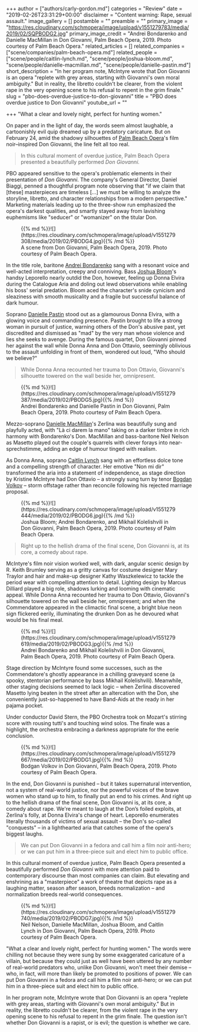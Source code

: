 +++
author = ["authors/carly-gordon.md"]
categories = "Review"
date = "2019-02-26T23:31:29+00:00"
disclaimer = "Content warning: Rape, sexual assault."
image_gallery = []
postamble = ""
preamble = ""
primary_image = "https://res.cloudinary.com/schmopera/image/upload/v1551279783/media/2019/02/SQPBODG2.jpg"
primary_image_credit = "Andrei Bondarenko and Danielle MacMillan in Don Giovanni, Palm Beach Opera, 2019. Photo courtesy of Palm Beach Opera."
related_articles = []
related_companies = ["scene/companies/palm-beach-opera.md"]
related_people = ["scene/people/caitlin-lynch.md", "scene/people/joshua-bloom.md", "scene/people/danielle-macmillan.md", "scene/people/danielle-pastin.md"]
short_description = "In her program note, McIntyre wrote that Don Giovanni is an opera \"replete with grey areas, starting with Giovanni's own moral ambiguity.\" But in reality, the libretto couldn't be clearer, from the violent rape in the very opening scene to his refusal to repent in the grim finale."
slug = "pbo-does-overdue-justice-to-don-giovanni"
title = "PBO does overdue justice to Don Giovanni"
youtube_url = ""

+++
"What a clear and lovely night, perfect for hunting women."

On paper and in the light of day, the words seem almost laughable, a cartoonishly evil quip dreamed up by a predatory caricature. But on February 24, amid the shadowy silhouettes of [Palm Beach Opera](/scene/companies/palm-beach-opera/)'s film noir–inspired Don Giovanni, the line felt all too real.

> In this cultural moment of overdue justice, Palm Beach Opera presented a beautifully performed _Don Giovanni._

PBO appeared sensitive to the opera's problematic elements in their presentation of _Don Giovanni_. The company's General Director, Daniel Biaggi, penned a thoughtful program note observing that "if we claim that \[these\] masterpieces are timeless \[...\] we must be willing to analyze the storyline, libretto, and character relationships from a modern perspective." Marketing materials leading up to the three-show run emphasized the opera's darkest qualities, and smartly stayed away from lavishing euphemisms like "seducer" or "womanizer" on the titular Don.

<figure data-type="image">{{% md %}}![](https://res.cloudinary.com/schmopera/image/upload/v1551279308/media/2019/02/PBODG4.jpg){{% /md %}}

<figcaption>A scene from Don Giovanni, Palm Beach Opera, 2019. Photo courtesy of Palm Beach Opera.</figcaption>

</figure>

In the title role, baritone [Andrei Bondarenko](/scene/people/andrei-bondarenko/) sang with a resonant voice and well-acted interpretation, creepy and conniving. Bass [Joshua Bloom](/scene/companies/joshua-bloom/)'s handsy Leporello nearly outdid the Don, however, feeling up Donna Elvira during the Catalogue Aria and doling out lewd observations while enabling his boss' serial predation. Bloom aced the character's snide cynicism and sleaziness with smooth musicality and a fragile but successful balance of dark humour.

Soprano [Danielle Pastin](/scene/people/danielle-pastin/) stood out as a glamourous Donna Elvira, with a glowing voice and commanding presence. Pastin brought to life a strong woman in pursuit of justice, warning others of the Don's abusive past, yet discredited and dismissed as "mad" by the very man whose violence and lies she seeks to avenge. During the famous quartet, Don Giovanni pinned her against the wall while Donna Anna and Don Ottavio, seemingly oblivious to the assault unfolding in front of them, wondered out loud, "Who should we believe?"

> While Donna Anna recounted her trauma to Don Ottavio, Giovanni's silhouette towered on the wall beside her, omnipresent.

<figure data-type="image">{{% md %}}![](https://res.cloudinary.com/schmopera/image/upload/v1551279387/media/2019/02/PBODG5.jpg){{% /md %}}

<figcaption>Andrei Bondarenko and Danielle Pastin in Don Giovanni, Palm Beach Opera, 2019. Photo courtesy of Palm Beach Opera.</figcaption>

</figure>

Mezzo-soprano [Danielle MacMillan](/spotlight-on-danielle-macmillan/)'s Zerlina was beautifully sung and playfully acted, with "Là ci darem la mano" taking on a darker timbre in rich harmony with Bondarenko's Don. MacMillan and bass-baritone Neil Nelson as Masetto played out the couple's quarrels with clever forays into near-sprechstimme, adding an edge of humour tinged with realism.

As Donna Anna, soprano [Caitlin Lynch](/scene/people/caitlin-lynch/) sang with an effortless dolce tone and a compelling strength of character. Her emotive "Non mi dir" transformed the aria into a statement of independence, as stage direction by Kristine McIntyre had Don Ottavio – a strongly sung turn by tenor [Bogdan Volkov](/scene/people/bodgan-volkov/) – storm offstage rather than reconcile following his rejected marriage proposal.

<figure data-type="image">{{% md %}}![](https://res.cloudinary.com/schmopera/image/upload/v1551279444/media/2019/02/PBODG6.jpg){{% /md %}}

<figcaption>Joshua Bloom; Andrei Bondarenko, and Mikhail Kolelishvili in Don Giovanni, Palm Beach Opera, 2019. Photo courtesy of Palm Beach Opera.</figcaption>

</figure>

> Right up to the hellish drama of the final scene, Don Giovanni is, at its core, a comedy about rape.

McIntyre's film noir vision worked well, with dark, angular scenic design by R. Keith Brumley serving as a gritty canvas for costume designer Mary Traylor and hair and make-up designer Kathy Waszkelewicz to tackle the period wear with compelling attention to detail. Lighting design by Marcus Dilliard played a big role, shadows lurking and looming with cinematic appeal. While Donna Anna recounted her trauma to Don Ottavio, Giovanni's silhouette towered on the wall beside her, omnipresent; and when the Commendatore appeared in the climactic final scene, a bright blue neon sign flickered eerily, illuminating the drunken Don as he devoured what would be his final meal.

<figure data-type="image">{{% md %}}![](https://res.cloudinary.com/schmopera/image/upload/v1551279619/media/2019/02/PBODG3.jpg){{% /md %}}

<figcaption>Andrei Bondarenko and Mikhail Kolelishvili in Don Giovanni, Palm Beach Opera, 2019. Photo courtesy of Palm Beach Opera.</figcaption>

</figure>

Stage direction by McIntyre found some successes, such as the Commendatore's ghostly appearance in a chilling graveyard scene (a spooky, stentorian performance by bass Mikhail Kolelishvili). Meanwhile, other staging decisions seemed to lack logic – when Zerlina discovered Masetto lying beaten in the street after an altercation with the Don, she conveniently just-so-happened to have Band-Aids at the ready in her pajama pocket.

Under conductor David Stern, the PBO Orchestra took on Mozart's stirring score with rousing tutti's and touching wind solos. The finale was a highlight, the orchestra embracing a darkness appropriate for the eerie conclusion.

<figure data-type="image">{{% md %}}![](https://res.cloudinary.com/schmopera/image/upload/v1551279667/media/2019/02/PBODG1.jpg){{% /md %}}

<figcaption>Bodgan Volkov in Don Giovanni, Palm Beach Opera, 2019. Photo courtesy of Palm Beach Opera.</figcaption>

</figure>

In the end, Don Giovanni is punished – but it takes supernatural intervention, not a system of real-world justice, nor the powerful voices of the brave women who stand up to him, to finally put an end to his crimes. And right up to the hellish drama of the final scene, Don Giovanni is, at its core, a comedy about rape. We're meant to laugh at the Don’s foiled exploits, at Zerlina's folly, at Donna Elvira's change of heart. Leporello enumerates literally thousands of victims of sexual assault – the Don's so-called "conquests" – in a lighthearted aria that catches some of the opera's biggest laughs.

> We can put Don Giovanni in a fedora and call him a film noir anti-hero; or we can put him in a three-piece suit and elect him to public office.

In this cultural moment of overdue justice, Palm Beach Opera presented a beautifully performed _Don Giovanni_ with more attention paid to contemporary discourse than most companies can claim. But elevating and enshrining as a "masterpiece" a work of theatre that depicts rape as a laughing matter, season after season, breeds normalization – and normalization breeds real-world consequences.

<figure data-type="image">{{% md %}}![](https://res.cloudinary.com/schmopera/image/upload/v1551279740/media/2019/02/PBODG7.jpg){{% /md %}}

<figcaption>Neil Nelson, Danielle MacMillan, Joshua Bloom, and Caitlin Lynch in Don Giovanni, Palm Beach Opera, 2019. Photo courtesy of Palm Beach Opera.</figcaption>

</figure>

"What a clear and lovely night, perfect for hunting women." The words were chilling not because they were sung by some exaggerated caricature of a villain, but because they could just as well have been uttered by any number of real-world predators who, unlike Don Giovanni, won't meet their demise – who, in fact, will more than likely be promoted to positions of power. We can put Don Giovanni in a fedora and call him a film noir anti-hero; or we can put him in a three-piece suit and elect him to public office.

In her program note, McIntyre wrote that Don Giovanni is an opera "replete with grey areas, starting with Giovanni's own moral ambiguity." But in reality, the libretto couldn't be clearer, from the violent rape in the very opening scene to his refusal to repent in the grim finale. The question isn't whether Don Giovanni is a rapist, or is evil; the question is whether we care.